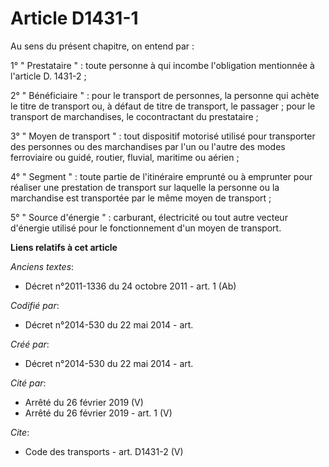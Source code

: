# Article D1431-1

Au sens du présent chapitre, on entend par : 

1° " Prestataire " : toute personne à qui incombe l'obligation mentionnée à l'article D. 1431-2 ; 

2° " Bénéficiaire " : pour le transport de personnes, la personne qui achète le titre de transport ou, à défaut de titre de
transport, le passager ; pour le transport de marchandises, le cocontractant du prestataire ; 

3° " Moyen de transport " : tout dispositif motorisé utilisé pour transporter des personnes ou des marchandises par l'un ou
l'autre des modes ferroviaire ou guidé, routier, fluvial, maritime ou aérien ; 

4° " Segment " : toute partie de l'itinéraire emprunté ou à emprunter pour réaliser une prestation de transport sur laquelle
la personne ou la marchandise est transportée par le même moyen de transport ; 

5° " Source d'énergie " : carburant, électricité ou tout autre vecteur d'énergie utilisé pour le fonctionnement d'un moyen de
transport.

**Liens relatifs à cet article**

_Anciens textes_:

  - Décret n°2011-1336 du 24 octobre 2011 - art. 1 (Ab)

_Codifié par_:

  - Décret n°2014-530 du 22 mai 2014 - art.

_Créé par_:

  - Décret n°2014-530 du 22 mai 2014 - art.

_Cité par_:

  - Arrêté du 26 février 2019 (V)
  - Arrêté du 26 février 2019 - art. 1 (V)

_Cite_:

  - Code des transports - art. D1431-2 (V)
